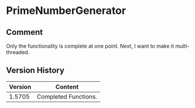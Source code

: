 # PrimeNumberGenerator

## Comment

Only the functionality is complete at one point.
Next, I want to make it multi-threaded.

## Version History

|Version|Content|
|---|---|
|1.5705|Completed Functions.|
